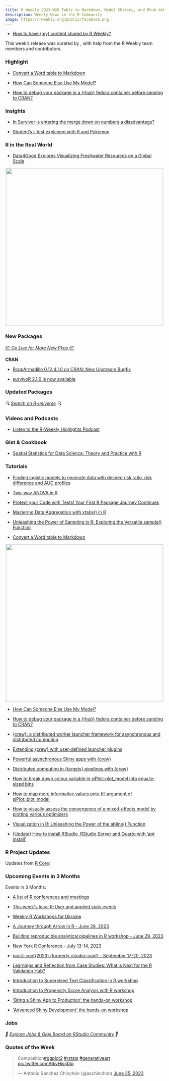 ```yaml
---
title: R Weekly 2023-W26 Table to Markdown, Model Sharing, and Rhub debugging
description: Weekly News in the R Community
image: https://rweekly.org/public/facebook.png
---
```


+ [How to have (my) content shared by R Weekly?](https://github.com/rweekly/rweekly.org#how-to-have-my-content-shared-by-r-weekly)

This week’s release was curated by [](), with help from the R Weekly team members and contributors.

###  Highlight

+ [Convert a Word table to Markdown](https://www.rostrum.blog/2023/06/21/wordup-tables/)

+ [How Can Someone Else Use My Model?](https://matthewrkaye.com/posts/series/doing-data-science/2023-06-20-how-can-others-use-my-model/how-can-others-use-my-model.html)

+ [How to debug your package in a {rhub} fedora container before sending to CRAN?](https://statnmap.com/2023-06-20-how-to-debug-your-package-in-a-rhub-fedora-container-before-sending-to-cran/)

### Insights

+ [In Survivor is entering the merge down on numbers a disadvantage?](http://gradientdescending.com/in-survivor-is-entering-the-merge-down-on-numbers-a-disadvantage/)

+ [Student’s t-test explained with R and Pokemon](https://pacha.dev/blog/2023/06/24/t-test/index.html)

### R in the Real World

+ [Data4Good Explores Visualizing Freshwater Resources on a Global Scale](https://appsilon.com/visualizing-fresh-water-resources-data/)

<div align = "center">
  <img src = "https://appsilon.com/_gatsby/image/86f64fea478f2f24822292a9f8e9ba6b/c7b02856a8daa5f7d319b1a88f943f48/Appsilon-Data4Good-Fresh-Water-Resources-Dashboard.avif?u=https%3A%2F%2Fwordpress.appsilon.com%2Fwp-content%2Fuploads%2F2023%2F06%2FAppsilon-Data4Good-Fresh-Water-Resources-Dashboard.png&a=w%3D1717%26h%3D954%26fm%3Davif%26q%3D90&cd=2023-06-19T12%3A05%3A56" width = "500px">
</div>

###  New Packages

<p class="added-hostname"><a href="https://rweekly.org/live" target="_blank" class="externalLink">📦 <i>Go Live for More New Pkgs</i> 📦</a></p>


**CRAN**

+ [RcppArmadillo 0.12.4.1.0 on CRAN: New Upstream Bugfix](http://dirk.eddelbuettel.com/blog/2023/06/19/#rcpparmadillo_0.12.4.1.0)

+ [survivoR 2.1.0 is now available](http://gradientdescending.com/survivor-2-1-0-is-now-available/)


### Updated Packages

<i>🔍 [Search on R-universe](https://r-universe.dev/search/) 🔍</i>

###  Videos and Podcasts

* [Listen to the R-Weekly Highlights Podcast](https://rweekly.fireside.fm/)


### Gist & Cookbook

+ [Spatial Statistics for Data Science: Theory and Practice with R](https://www.paulamoraga.com/book-spatial/)


###  Tutorials

+ [Finding logistic models to generate data with desired risk ratio, risk difference and AUC profiles](https://www.rdatagen.net/post/2023-06-20-finding-coefficients-for-logistic-models-that-generate-data-with-desired-characteristics/)

+ [Two-way ANOVA in R](https://statsandr.com/blog/two-way-anova-in-r/)

+ [Protect your Code with Tests! Your First R Package Journey Continues](https://wazrak.com/writing-tests-for-your-first-r-package/)

+ [Mastering Data Aggregation with xtabs() in R](https://www.spsanderson.com/steveondata/posts/2023-06-20/index.html)

+ [Unleashing the Power of Sampling in R: Exploring the Versatile sample() Function](https://www.spsanderson.com/steveondata/posts/2023-06-21/index.html)

+ [Convert a Word table to Markdown](https://www.rostrum.blog/2023/06/21/wordup-tables/)

<div align = "center">
  <img src = "https://www.rostrum.blog/post/2023-06-21-wordup-tables_files/wordup.gif" width = "500px">
</div>

+ [How Can Someone Else Use My Model?](https://matthewrkaye.com/posts/series/doing-data-science/2023-06-20-how-can-others-use-my-model/how-can-others-use-my-model.html)

+ [How to debug your package in a {rhub} fedora container before sending to CRAN?](https://statnmap.com/2023-06-20-how-to-debug-your-package-in-a-rhub-fedora-container-before-sending-to-cran/)

+ [{crew}: a distributed worker launcher framework for asynchronous and distributed computing](https://wlandau.github.io/crew/)

+ [Extending {crew} with user-defined launcher plugins](https://wlandau.github.io/crew/articles/plugins.html)

+ [Powerful asynchronous Shiny apps with {crew}](https://wlandau.github.io/crew/articles/shiny.html)

+ [Distributed computing in {targets} pipelines with {crew}](https://books.ropensci.org/targets/crew.html)

+ [How to break down colour variable in sjPlot::plot_model into equally-sized bins](https://pablobernabeu.github.io/2023/how-to-break-down-colour-variable-in-sjplot-plot-model-into-equally-sized-bins/)

+ [How to map more informative values onto fill argument of sjPlot::plot_model](https://pablobernabeu.github.io/2023/how-to-map-more-informative-values-onto-fill-argument-of-sjplot-plot-model/)

+ [How to visually assess the convergence of a mixed-effects model by plotting various optimizers](https://pablobernabeu.github.io/2023/how-to-visually-assess-the-convergence-of-a-mixed-effects-model-by-plotting-various-optimizers/)

+ [Visualization in R: Unleashing the Power of the abline() Function](https://www.spsanderson.com/steveondata/posts/2023-06-26/index.html)

+ [(Update) How to install RStudio, RStudio Server and Quarto with ‘apt install’](https://pacha.dev/blog/2023/06/24/update-apt-install-rstudio/index.html)

<!--<div class="post-more-begin></div><div class="post-more-end"></div>-->

###  R Project Updates

Updates from [R Core](http://developer.r-project.org/blosxom.cgi/R-devel/NEWS):


###  Upcoming Events in 3 Months

Events in 3 Months:


+ [A list of R conferences and meetings](https://jumpingrivers.github.io/meetingsR/events.html)

+ [This week's local R-User and applied stats events](https://community.rstudio.com/c/irl)

+ [Weekly R Workshops for Ukraine](https://sites.google.com/view/dariia-mykhailyshyna/main/r-workshops-for-ukraine)

+ [A Journey through Arrow in R - June 28, 2023](https://ropensci.org/commcalls/jun2023-arrow/)

+ [Building reproducible analytical pipelines in R workshop - June 29, 2023](https://r-posts.com/building-reproducible-analytical-pipelines-in-r-workshop/)

+ [New York R Conference - July 13-14, 2023](https://rstats.ai/nyr.html)

+ [posit::conf(2023) (formerly rstudio::conf) - September 17-20, 2023](https://posit.co/conference/)

+ [Learnings and Reflection from Case Studies: What is Next for the R Validation Hub?](https://www.r-consortium.org/blog/2023/06/14/learnings-and-reflection-from-case-studies-what-is-next-for-the-r-validation-hub)

+ [Introduction to Supervised Text Classification in R workshop](https://r-posts.com/introduction-to-supervised-text-classification-in-r-workshop/)

+ [Introduction to Propensity Score Analysis with R workshop](https://r-posts.com/introduction-to-propensity-score-analysis-with-r-workshop/)

+ ['Bring a Shiny App to Production' the hands-on workshop](https://mirai-solutions.ch/news/2023/06/16/announce-shiny4-ws/)

+ ['Advanced Shiny Development' the hands-on workshop](https://mirai-solutions.ch/news/2023/06/09/announce-shiny3-ws/)


### Jobs

<i>💼 [Explore Jobs & Gigs Board on RStudio Community](https://community.rstudio.com/c/jobs/) 💼</i>


###  Quotes of the Week

<blockquote class="twitter-tweet"><p lang="en" dir="ltr">Composition<a href="https://twitter.com/hashtag/ggplot2?src=hash&amp;ref_src=twsrc%5Etfw">#ggplot2</a> <a href="https://twitter.com/hashtag/rstats?src=hash&amp;ref_src=twsrc%5Etfw">#rstats</a> <a href="https://twitter.com/hashtag/generativeart?src=hash&amp;ref_src=twsrc%5Etfw">#generativeart</a> <a href="https://t.co/6kvHisjd3q">pic.twitter.com/6kvHisjd3q</a></p>&mdash; Antonio Sánchez Chinchón (@aschinchon) <a href="https://twitter.com/aschinchon/status/1673029658512613382?ref_src=twsrc%5Etfw">June 25, 2023</a></blockquote> <script async src="https://platform.twitter.com/widgets.js" charset="utf-8"></script>
